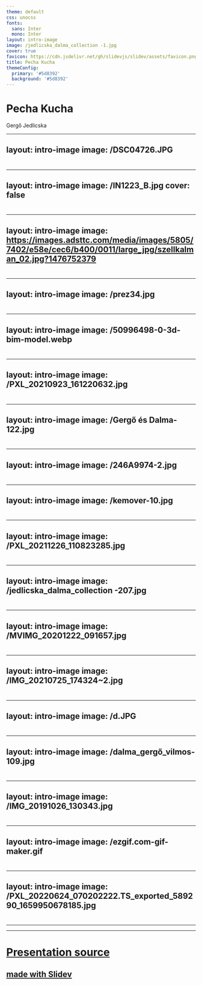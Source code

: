 ```yaml
---
theme: default
css: unocss
fonts:
  sans: Inter
  mono: Inter
layout: intro-image
image: /jedlicska_dalma_collection -1.jpg
cover: true
favicon: https://cdn.jsdelivr.net/gh/slidevjs/slidev/assets/favicon.png
title: Pecha Kucha
themeConfig:
  primary: '#5d8392'
  background: '#5d8392'
---
```


# Pecha Kucha

<div class="">
  <span class="font-100">
    Gergő Jedlicska
  </span>
</div>

<!--
I'll try to stick to the Pecha Kucha format 20 slides 20 seconds.
So her are 20 life events that shaped me the most in semi chronological order.  
-->

---
layout: intro-image
image: /DSC04726.JPG
---

# 

---
layout: intro-image
image: /IN1223_B.jpg
cover: false
---

#

--- 
layout: intro-image
image: https://images.adsttc.com/media/images/5805/7402/e58e/cec6/b400/0011/large_jpg/szellkalman_02.jpg?1476752379
---

#

---
layout: intro-image
image: /prez34.jpg
---

#

---
layout: intro-image
image: /50996498-0-3d-bim-model.webp
---
# 

---
layout: intro-image
image: /PXL_20210923_161220632.jpg
---
# 

---
layout: intro-image
image: /Gergő és Dalma-122.jpg
---

#

---
layout: intro-image
image: /246A9974-2.jpg
---

#

---
layout: intro-image
image: /kemover-10.jpg
---

#

---
layout: intro-image
image: /PXL_20211226_110823285.jpg
---
#

---
layout: intro-image
image: /jedlicska_dalma_collection -207.jpg
---
#
---
layout: intro-image
image: /MVIMG_20201222_091657.jpg
---
#
---
layout: intro-image
image: /IMG_20210725_174324~2.jpg
---
#

---
layout: intro-image
image: /d.JPG
---
#
---
layout: intro-image
image: /dalma_gergő_vilmos-109.jpg
---
#
---
layout: intro-image
image: /IMG_20191026_130343.jpg
---
#
---
layout: intro-image
image: /ezgif.com-gif-maker.gif
---
#
---
layout: intro-image
image: /PXL_20220624_070202222.TS_exported_589290_1659950678185.jpg
---
#

---
---
# [Presentation source](https://github.com/gjedlicska/pecha_kucha)

## [made with Slidev](https://sli.dev)


